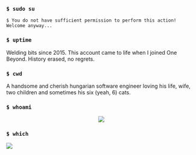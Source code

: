 ### `$ sudo su`

```
$ You do not have sufficient permission to perform this action! Welcome anyway...
```

### `$ uptime`

Welding bits since 2015. This account came to life when I joined One Beyond. History erased, no regrets.

### `$ cwd`

A handsome and cherish hungarian software engineer loving his life, wife, two children and sometimes his six (yeah, 6) cats.

### `$ whoami`

<p align="center">
 <img src="https://p266.p3.n0.cdn.getcloudapp.com/items/d5u9XAGr/847ecbac-ceec-4746-a520-19a26321043c.jpg"/>
</p>

### `$ which`

<a href="https://wakatime.com"><img src="https://wakatime.com/share/@matyasjay/0f6ad9d9-58ea-45b8-9dcd-0273039620e7.png" /></a>

